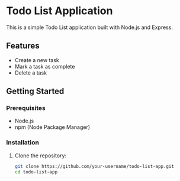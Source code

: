 # Todo List Application

This is a simple Todo List application built with Node.js and Express.

## Features

- Create a new task
- Mark a task as complete
- Delete a task

## Getting Started

### Prerequisites

- Node.js
- npm (Node Package Manager)

### Installation

1. Clone the repository:

   ```sh
   git clone https://github.com/your-username/todo-list-app.git
   cd todo-list-app
   ```
